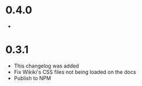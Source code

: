 # 0.4.0
+ 

# 0.3.1
+ This changelog was added
+ Fix Wikiki's CSS files not being loaded on the docs
+ Publish to NPM